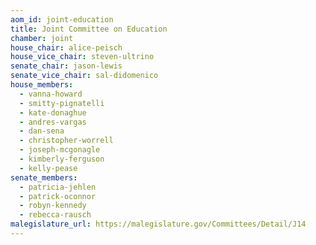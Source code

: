 ```yaml
---
aom_id: joint-education
title: Joint Committee on Education
chamber: joint
house_chair: alice-peisch
house_vice_chair: steven-ultrino
senate_chair: jason-lewis
senate_vice_chair: sal-didomenico
house_members:
  - vanna-howard
  - smitty-pignatelli
  - kate-donaghue
  - andres-vargas
  - dan-sena
  - christopher-worrell
  - joseph-mcgonagle
  - kimberly-ferguson
  - kelly-pease
senate_members:
  - patricia-jehlen
  - patrick-oconnor
  - robyn-kennedy
  - rebecca-rausch
malegislature_url: https://malegislature.gov/Committees/Detail/J14
---
```

